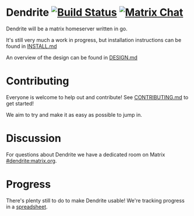 # Dendrite [![Build Status](https://travis-ci.org/matrix-org/dendrite.svg?branch=master)](https://travis-ci.org/matrix-org/dendrite) [![Matrix Chat](	https://img.shields.io/matrix/dendrite-dev:matrix.org.svg?server_fqdn=matrix.org)](https://matrix.to/#/#dendrite-dev:matrix.org)

Dendrite will be a matrix homeserver written in go.

It's still very much a work in progress, but installation instructions can
be found in [INSTALL.md](INSTALL.md)

An overview of the design can be found in [DESIGN.md](DESIGN.md)

# Contributing

Everyone is welcome to help out and contribute! See [CONTRIBUTING.md](CONTRIBUTING.md)
to get started!

We aim to try and make it as easy as possible to jump in.

# Discussion

For questions about Dendrite we have a dedicated room on Matrix
[#dendrite:matrix.org](https://matrix.to/#/#dendrite:matrix.org).

# Progress

There's plenty still to do to make Dendrite usable! We're tracking progress in
a [spreadsheet](https://docs.google.com/spreadsheets/d/1tkMNpIpPjvuDJWjPFbw_xzNzOHBA-Hp50Rkpcr43xTw).
